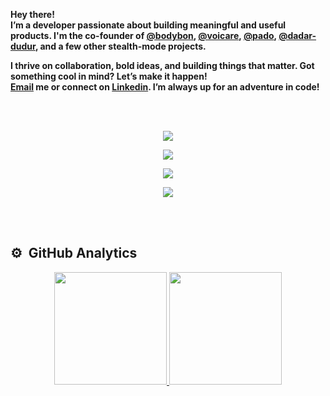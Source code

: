 
**Hey there! <br/> I’m a developer passionate about building meaningful and useful products. I'm the co-founder of [**@bodybon**](https://bodybon.info/), [**@voicare**](https://voicare.top/), [**@pado**](https://padoapp.ir/), [**@dadar-dudur**](https://dadar-dudur.ir/), and a few other stealth-mode projects.**
<br/>

**I thrive on collaboration, bold ideas, and building things that matter. Got something cool in mind? Let’s make it happen!**
<br/>
**[**Email**](mailto:siramojtahedi@gmail.com) me or connect on [**Linkedin**](https://linkedin.com/in/sima-mojtahedi). I’m always up for an adventure in code!**

<br/><br/>

<p align="center">
  <a href="https://go-skill-icons.vercel.app/">
    <img
      src="https://go-skill-icons.vercel.app/api/icons?i=nextjs,react,typescript,javascript,html,css,reactquery,redux,zustand,tailwindcss,sass,jest,testinglibrary,pwa,threejs"
    />
  </a>
</p>

<p align="center">
  <a href="https://go-skill-icons.vercel.app/">
    <img
      src="https://go-skill-icons.vercel.app/api/icons?i=leaflet,shadcn,daisyui,antdesign,materialui,vitest,chartjs,d3,alchemy,graphql,jquery,pnpm,socketio,vite,webpack"
    />
  </a>
</p>

<p align="center">
  <a href="https://go-skill-icons.vercel.app/">
    <img
      src="https://go-skill-icons.vercel.app/api/icons?i=nodejs,mongodb,git,github,anaconda,jupyter,huggingface,matplotlib,numpy,pandas,seaborn,tensorflow,pytorch,chatgpt,gemini"
    />
  </a>
</p>

<p align="center">
  <a href="https://go-skill-icons.vercel.app/">
    <img
      src="https://go-skill-icons.vercel.app/api/icons?i=python,n8n,ollama,figma,wordpress"
    />
  </a>
</p>



<br/><br/>

## ⚙️ &nbsp;GitHub Analytics

<p align="center">
<a href="https://github.com/AVS1508">
  <img height="180em" src="https://github-readme-stats-eight-theta.vercel.app/api?username=simamojtahedi&show_icons=true&theme=algolia&include_all_commits=true&count_private=true"/>
  <img height="180em" src="https://github-readme-stats-eight-theta.vercel.app/api/top-langs/?username=simamojtahedi&layout=compact&langs_count=8&theme=algolia"/>
</a>
</p>

<br/>
<br/>

